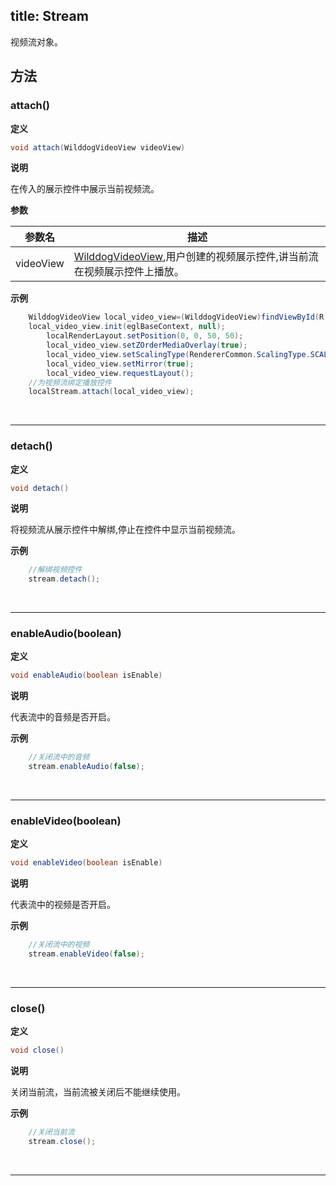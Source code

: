 title: Stream
---

视频流对象。



## 方法

### attach()

**定义**   

```java
void attach(WilddogVideoView videoView)
```

**说明**

在传入的展示控件中展示当前视频流。

**参数**

| 参数名 | 描述 |
|---|---|
|videoView|[WilddogVideoView](/video/Android/api/wilddog-video-view.html),用户创建的视频展示控件,讲当前流在视频展示控件上播放。|


**示例**

```java
	WilddogVideoView local_video_view=(WilddogVideoView)findViewById(R.id.local_video_view);
	local_video_view.init(eglBaseContext, null);
        localRenderLayout.setPosition(0, 0, 50, 50);
        local_video_view.setZOrderMediaOverlay(true);
        local_video_view.setScalingType(RendererCommon.ScalingType.SCALE_ASPECT_FIT);
        local_video_view.setMirror(true);
        local_video_view.requestLayout();
	//为视频流绑定播放控件
	localStream.attach(local_video_view);
```

</br>

---

### detach()

**定义**

```java
void detach()
```

**说明**

将视频流从展示控件中解绑,停止在控件中显示当前视频流。

**示例**

```java
	//解绑视频控件
	stream.detach();
```
</br>

---
### enableAudio(boolean)

**定义**

```java
void enableAudio(boolean isEnable)
```

**说明**

代表流中的音频是否开启。

**示例**

```java
	//关闭流中的音频
	stream.enableAudio(false);
```
</br>

---
### enableVideo(boolean)

**定义**

```java
void enableVideo(boolean isEnable)
```

**说明**

代表流中的视频是否开启。

**示例**

```java
	//关闭流中的视频
	stream.enableVideo(false);
```
</br>

---
### close()

**定义**

```java
void close()
```

**说明**

关闭当前流，当前流被关闭后不能继续使用。

**示例**

```java
	//关闭当前流
	stream.close();
```
</br>

---